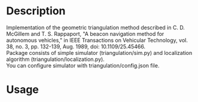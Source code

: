 # Description
Implementation of the geometric triangulation method described in C. D. McGillem and T. S. Rappaport, "A beacon navigation method for autonomous vehicles," in IEEE Transactions on Vehicular Technology, vol. 38, no. 3, pp. 132-139, Aug. 1989, doi: 10.1109/25.45466.  
Package consists of simple simulator (triangulation/sim.py) and localization algorithm (triangulation/localization.py).  
You can configure simulator with triangulation/config.json file.  
# Usage

